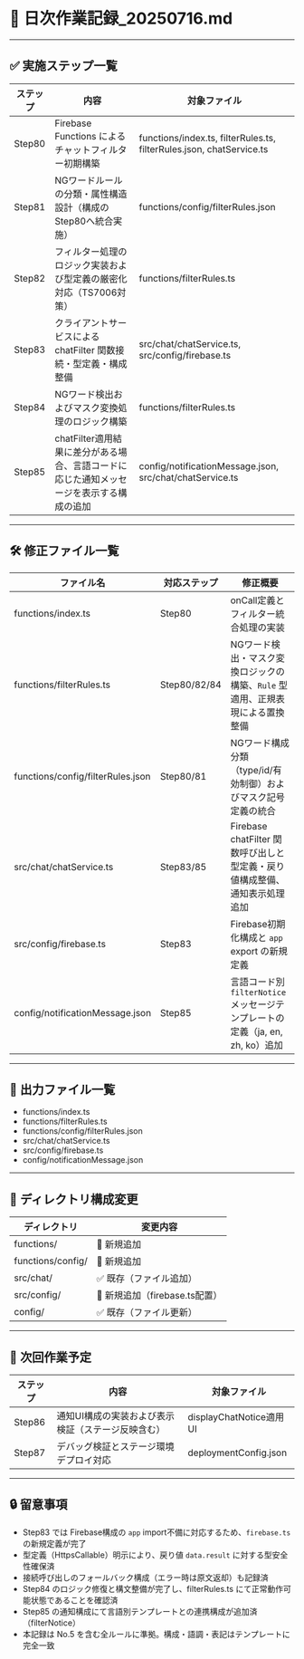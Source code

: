 # 📆 日次作業記録_20250716.md

---

## ✅ 実施ステップ一覧

| ステップ | 内容                                                                                      | 対象ファイル                                         |
|----------|-------------------------------------------------------------------------------------------|------------------------------------------------------|
| Step80   | Firebase Functions によるチャットフィルター初期構築                                       | functions/index.ts, filterRules.ts, filterRules.json, chatService.ts |
| Step81   | NGワードルールの分類・属性構造設計（構成のStep80へ統合実施）                             | functions/config/filterRules.json                    |
| Step82   | フィルター処理のロジック実装および型定義の厳密化対応（TS7006対策）                       | functions/filterRules.ts                             |
| Step83   | クライアントサービスによる chatFilter 関数接続・型定義・構成整備                         | src/chat/chatService.ts, src/config/firebase.ts      |
| Step84   | NGワード検出およびマスク変換処理のロジック構築                                            | functions/filterRules.ts                             |
| Step85   | chatFilter適用結果に差分がある場合、言語コードに応じた通知メッセージを表示する構成の追加 | config/notificationMessage.json, src/chat/chatService.ts |

---

## 🛠 修正ファイル一覧

| ファイル名                                 | 対応ステップ | 修正概要                                                                  |
|--------------------------------------------|--------------|---------------------------------------------------------------------------|
| functions/index.ts                         | Step80       | onCall定義とフィルター統合処理の実装                                      |
| functions/filterRules.ts                   | Step80/82/84 | NGワード検出・マスク変換ロジックの構築、`Rule` 型適用、正規表現による置換整備 |
| functions/config/filterRules.json          | Step80/81    | NGワード構成分類（type/id/有効制御）およびマスク記号定義の統合              |
| src/chat/chatService.ts                    | Step83/85    | Firebase chatFilter 関数呼び出しと型定義・戻り値構成整備、通知表示処理追加       |
| src/config/firebase.ts                     | Step83       | Firebase初期化構成と `app` export の新規定義                                |
| config/notificationMessage.json            | Step85       | 言語コード別 `filterNotice` メッセージテンプレートの定義（ja, en, zh, ko）追加 |

---

## 📂 出力ファイル一覧

- functions/index.ts  
- functions/filterRules.ts  
- functions/config/filterRules.json  
- src/chat/chatService.ts  
- src/config/firebase.ts  
- config/notificationMessage.json  

---

## 📁 ディレクトリ構成変更

| ディレクトリ             | 変更内容   |
|--------------------------|------------|
| functions/               | 🔹 新規追加 |
| functions/config/        | 🔹 新規追加 |
| src/chat/                | ✅ 既存（ファイル追加） |
| src/config/              | 🔹 新規追加（firebase.ts配置） |
| config/                  | ✅ 既存（ファイル更新） |

---

## 🎯 次回作業予定

| ステップ | 内容                                                          | 対象ファイル                           |
|----------|---------------------------------------------------------------|----------------------------------------|
| Step86   | 通知UI構成の実装および表示検証（ステージ反映含む）          | displayChatNotice適用UI                 |
| Step87   | デバッグ検証とステージ環境デプロイ対応                        | deploymentConfig.json                   |

---

## 🔒 留意事項

- Step83 では Firebase構成の `app` import不備に対応するため、`firebase.ts` の新規定義が完了  
- 型定義（HttpsCallable）明示により、戻り値 `data.result` に対する型安全性確保済  
- 接続呼び出しのフォールバック構成（エラー時は原文返却）も記録済  
- Step84 のロジック修復と構文整備が完了し、filterRules.ts にて正常動作可能状態であることを確認済  
- Step85 の通知構成にて言語別テンプレートとの連携構成が追加済（filterNotice）  
- 本記録は No.5 を含む全ルールに準拠。構成・語調・表記はテンプレートに完全一致